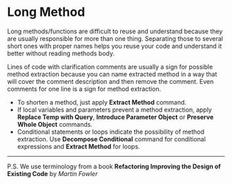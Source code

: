 # Long Method

Long methods/functions are difficult to reuse and understand because they are usually responsible for more than one thing. Separating those to several short ones with proper names helps you reuse your code and understand it better without reading methods body.

Lines of code with clarification comments are usually a sign for possible method extraction because you can name extracted method in a way that will cover the comment description and then remove the comment. Even comments for one line is a sign for method extraction.

* To shorten a method, just apply **Extract Method** command.
* If local variables and parameters prevent a method extraction, apply **Replace Temp with Query**, **Introduce Parameter Object** or **Preserve Whole Object** commands.
* Conditional statements or loops indicate the possibility of method extraction. Use **Decompose Conditional** command for conditional expressions and **Extract Method** for loops.

***

P.S. We use terminology from a book **Refactoring Improving the Design of Existing Code** by *Martin Fowler*
